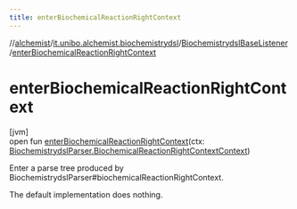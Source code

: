 ```yaml
---
title: enterBiochemicalReactionRightContext
---
```

//[alchemist](../../../index.html)/[it.unibo.alchemist.biochemistrydsl](../index.html)/[BiochemistrydslBaseListener](index.html)/[enterBiochemicalReactionRightContext](enter-biochemical-reaction-right-context.html)



# enterBiochemicalReactionRightContext



[jvm]\
open fun [enterBiochemicalReactionRightContext](enter-biochemical-reaction-right-context.html)(ctx: [BiochemistrydslParser.BiochemicalReactionRightContextContext](../-biochemistrydsl-parser/-biochemical-reaction-right-context-context/index.html))



Enter a parse tree produced by BiochemistrydslParser#biochemicalReactionRightContext. 



The default implementation does nothing.




